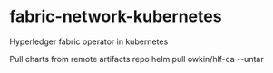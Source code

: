 # fabric-network-kubernetes
Hyperledger fabric operator in kubernetes

Pull charts from remote artifacts repo
    helm pull owkin/hlf-ca --untar